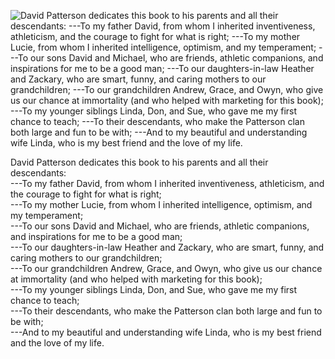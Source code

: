 ![David Patterson dedicates this book to his parents and all their descendants:<br/> ---To my father David, from whom I inherited inventiveness, athleticism, and the courage to fight for what is right;<br/> ---To my mother Lucie, from whom I inherited intelligence, optimism, and my temperament;<br/> ---To  our sons David and Michael, who are friends, athletic companions, and inspirations for me to be a good man;<br/> ---To our daughters-in-law Heather and Zackary, who are smart, funny, and caring mothers to our grandchildren;<br/> ---To our grandchildren Andrew, Grace, and Owyn, who give us our chance at immortality (and who helped with marketing for this book);<br/> ---To my younger siblings Linda, Don, and Sue, who gave me my first chance to teach;<br/> ---To their descendants, who make the Patterson clan both large and fun to be with;<br/> ---And to my beautiful and understanding wife Linda, who is my best friend and the love of my life.](ch_foreword/figs/Pattersons.jpg)

David Patterson dedicates this book to his parents and all their descendants:<br/> ---To my father David, from whom I inherited inventiveness, athleticism, and the courage to fight for what is right;<br/> ---To my mother Lucie, from whom I inherited intelligence, optimism, and my temperament;<br/> ---To  our sons David and Michael, who are friends, athletic companions, and inspirations for me to be a good man;<br/> ---To our daughters-in-law Heather and Zackary, who are smart, funny, and caring mothers to our grandchildren;<br/> ---To our grandchildren Andrew, Grace, and Owyn, who give us our chance at immortality (and who helped with marketing for this book);<br/> ---To my younger siblings Linda, Don, and Sue, who gave me my first chance to teach;<br/> ---To their descendants, who make the Patterson clan both large and fun to be with;<br/> ---And to my beautiful and understanding wife Linda, who is my best friend and the love of my life.